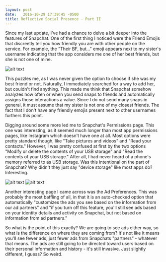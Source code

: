 ```yaml
---
layout: post
date:   2016-10-29 17:39:45 -0500
title: Reflective Social Presence - Part II
---
```


Since my last update, I've had a chance to delve a bit deeper into the features of Snapchat.  One of the first thing I noticed were the Friend Emojis that discreetly tell you how friendly you are with other people on the service.  For example, the "Their BF, but..." emoji appears next to my sister's username indicating that the app considers me one of her best friends, but she is not one of mine.

![alt text](/dwblog/images/SnapchatFriendEmojis.png "Screenshot of Available Friend Emojis")

This puzzles me, as I was never given the option to choose if she was my best friend or not.  Naturally, I immediately searched for a way to add her, but couldn't find anything.  This made me think that Snapchat somehow analyzes how often or when you send snaps to friends and automatically assigns those interactions a value.  Since I do not send many snaps in general, it must assume that my sister is not one of my closest friends.  The fact that I don't have any friendly emojis present next to other usernames furthers this point.

Digging around some more led me to Snapchat's Permissions page.  This one was interesting, as it seemed much longer than most app permissions pages, like Instagram which doesn't have one at all.  Most options were pretty standard though, like "Take pictures and videos" and "Read your contacts." However, I was pretty confused at first by the two options "Modify or delete the contents of your USB storage" and "Read the contents of your USB storage."  After all, I had never heard of a phone's memory referred to as USB storage.  Was this intentional on the part of Snapchat?  Why didn't they just say "device storage" like most apps do?  Interesting.

![alt text](/dwblog/images/SnapchatPermissions1.png "Screenshot of Permissions")
![alt text](/dwblog/images/SnapchatPermissions2.png "Screenshot of Permissions")

Another interesting page I came across was the Ad Preferences.  This was probably the most baffling of all, in that it is an auto-checked option that automatically "customizes the ads you see based on the information from our ad partners" and "if you turn off this feature, you'll still see ads based on your identity details and activity on Snapchat, but not based on information from ad partners."  

So what is the point of this exactly?  We are going to see ads either way, so what is the difference on where they are coming from?  It's not like it means you'll see fewer ads, just fewer ads from Snapchats "partners" - whatever that means.  The ads are still going to be directed toward users based on their personal information and history - it's still invasive.  Just slightly different, I guess?  So weird.


